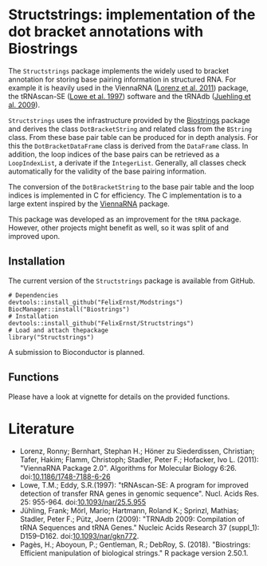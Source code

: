 # Structstrings: implementation of the dot bracket annotations with Biostrings

The `Structstrings` package implements the widely used to bracket annotation for 
storing base pairing information in structured RNA. For example it is heavily 
used in the ViennaRNA ([Lorenz et al. 2011](#Literature)) package, the tRNAscan-SE 
([Lowe et al. 1997](#Literature)) software and the tRNAdb 
([Juehling et al. 2009](#Literature)).

`Structstrings` uses the infrastructure provided by the
[Biostrings](#Literature) package and derives the class `DotBracketString` and
related class from the `BString` class. From these base pair table can be
produced for in depth analysis. For this the `DotBracketDataFrame` class
is derived from the `DataFrame` class. In addition, the loop indices of the base
pairs can be retrieved as a `LoopIndexList`, a derivate if the `IntegerList`.
Generally, all classes check automatically for the validity of the base pairing
information.

The conversion of the `DotBracketString` to the base pair table and the loop 
indices is implemented in C for efficiency. The C implementation is to a large 
extent inspired by the [ViennaRNA](https://www.tbi.univie.ac.at/RNA/) package.

This package was developed as an improvement for the `tRNA` package. However,
other projects might benefit as well, so it was split of and improved upon.

## Installation

The current version of the `Structstrings` package is available from GitHub.
 
```{r}
# Dependencies
devtools::install_github("FelixErnst/Modstrings")
BiocManager::install("Biostrings")
# Installation
devtools::install_github("FelixErnst/Structstrings")
# Load and attach thepackage
library("Structstrings")
```
A submission to Bioconductor is planned.

## Functions

Please have a look at vignette for details on the provided functions.

# Literature

- Lorenz, Ronny; Bernhart, Stephan H.; Höner zu Siederdissen, Christian; 
Tafer, Hakim; Flamm, Christoph; Stadler, Peter F.; Hofacker, Ivo L. (2011):
"ViennaRNA Package 2.0". Algorithms for Molecular Biology 6:26. 
doi:[10.1186/1748-7188-6-26](https://doi.org/10.1186/1748-7188-6-26)
- Lowe, T.M.; Eddy, S.R.(1997): "tRNAscan-SE: A program for 
improved detection of transfer RNA genes in genomic sequence". Nucl. Acids Res. 
25: 955-964. doi:[10.1093/nar/25.5.955](https://doi.org/10.1093/nar/25.5.955)
- Jühling, Frank; Mörl, Mario; Hartmann, Roland K.; Sprinzl, Mathias; Stadler,
Peter F.; Pütz, Joern (2009): "TRNAdb 2009: Compilation of tRNA Sequences and
tRNA Genes." Nucleic Acids Research 37 (suppl_1): D159–D162.
doi:[10.1093/nar/gkn772](https://doi.org/10.1093/nar/gkn772). 
- Pagès, H.; Aboyoun, P.; Gentleman, R.; DebRoy, S. (2018). "Biostrings: 
Efficient manipulation of biological strings." R package version 2.50.1. 
